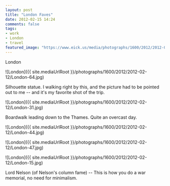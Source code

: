 ```yaml
---
layout: post
title: "London Faves"
date: 2012-02-15 14:24
comments: false
tags:
- work
- London
- travel
featured_image: "https://www.eick.us/media/photographs/1600/2012/2012-02-12/London-64.jpg"
---
```

London

![London]({{ site.mediaUrlRoot }}/photographs/1600/2012/2012-02-12/London-64.jpg)


Silhouette statue.  I walking right by this, and the picture had to be pointed out to me -- and it's my favorite shot of the trip.

![London]({{ site.mediaUrlRoot }}/photographs/1600/2012/2012-02-12/London-31.jpg)


Boardwalk leading down to the Thames.  Quite an overcast day.

![London]({{ site.mediaUrlRoot }}/photographs/1600/2012/2012-02-12/London-44.jpg)


![London]({{ site.mediaUrlRoot }}/photographs/1600/2012/2012-02-12/London-47.jpg)


![London]({{ site.mediaUrlRoot }}/photographs/1600/2012/2012-02-12/London-15.jpg)


Lord Nelson (of Nelson's column fame) -- This is how you do a war memorial, no need for minimalism.
